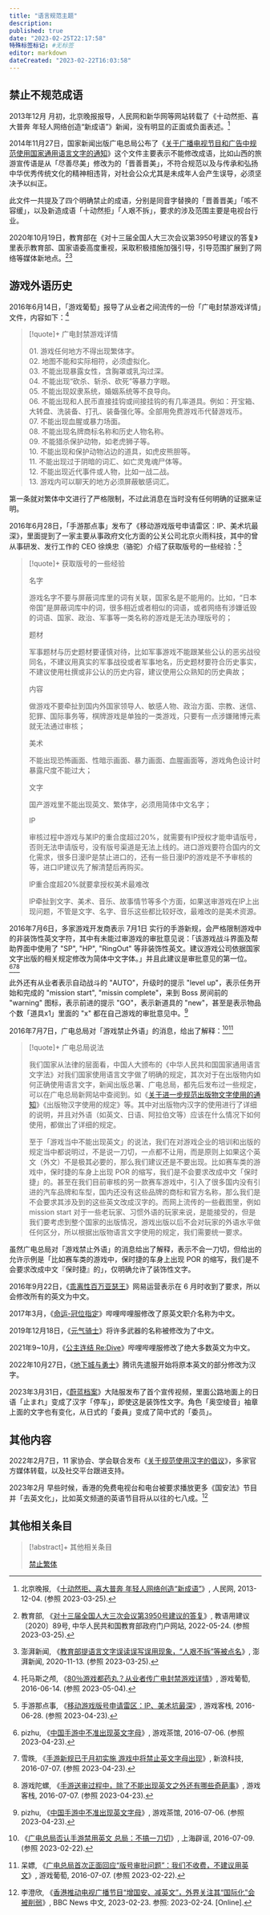 ```yaml
---
title: "语言规范主题"
description:
published: true
date: "2023-02-25T22:17:58"
特殊标签标记: #无标签
editor: markdown
dateCreated: "2023-02-22T16:03:58"
---
```


## 禁止不规范成语

2013年12月 月初，北京晚报报导，人民网和新华网等网站转载了《十动然拒、喜大普奔 年轻人网络创造“新成语”》新闻，没有明显的正面或负面表述。[^36161]

[^36161]: 北京晚报, 《[十动然拒、喜大普奔 年轻人网络创造“新成语”](https://web.archive.org/web/20230325110320/https://edu.people.com.cn/n/2013/1204/c1053-23736161.html)》, 人民网, 2013-12-04. (参照 2023-03-25).

2014年11月27日，国家新闻出版广电总局公布了《[关于广播电视节目和广告中规范使用国家通用语言文字的通知](/rule/国家新闻出版广电总局/关于广播电视节目和广告中规范使用国家通用语言文字的通知.md)》这个文件主要表示不能修改成语，比如山西的旅游宣传语是从「尽善尽美」修改为的「晋善晋美」，不符合规范以及与传承和弘扬中华优秀传统文化的精神相违背，对社会公众尤其是未成年人会产生误导，必须坚决予以纠正。

此文件一共提及了四个明确禁止的成语，分别是同音字替换的「晋善晋美」「咳不容缓」，以及新造成语「十动然拒」「人艰不拆」，要求的涉及范围主要是电视台行业。

2020年10月19日，教育部在《对十三届全国人大三次会议第3950号建议的答复》里表示教育部、国家语委高度重视，采取积极措施加强引导，引导范围扩展到了网络等媒体新地点。[^99824][^vvAdI]

[^99824]: 教育部, 《[对十三届全国人大三次会议第3950号建议的答复](https://web.archive.org/web/20220524181746/http://www.moe.gov.cn/jyb_xxgk/xxgk_jyta/jyta_yys/202011/t20201113_499824.html)》, 教语用建议〔2020〕89号, 中华人民共和国教育部政府门户网站, 2022-05-24. (参照 2023-03-25).

[^vvAdI]: 澎湃新闻, 《[教育部提语言文字误读误写误用现象，“人艰不拆”等被点名](https://archive.is/vvAdI "https://weibo.com/5044281310/JtHwrs19x")》, 澎湃新闻, 2020-11-13. (参照 2023-03-25).

## 游戏外语历史

2016年6月14日，「游戏葡萄」报导了从业者之间流传的一份「广电封禁游戏详情」文件，内容如下：[^8860]

[^8860]: 托马斯之颅, 《[80％游戏都药丸？从业者传广电封禁游戏详情](https://web.archive.org/web/20180826125906/http://youxiputao.com/articles/8860)》, 游戏葡萄, 2016-06-14. (参照 2023-05-04).

> [!quote]+ 广电封禁游戏详情
>
> 01\. 游戏任何地方不得出现繁体字。<br>
> 02\. 地图不能和实际相符，必须虚拟化。<br>
> 03\. 不能出现暴露女性，含胸罩或乳沟过深。<br>
> 04\. 不能出现“砍杀、斩杀、砍死”等暴力字眼。<br>
> 05\. 不能出现奴隶系统，婚姻系统等不良导向。<br>
> 06\. 不能出现和人民币直接挂钩或间接挂钩的有几率道具。例如：开宝箱、大转盘、洗装备、打孔、装备强化等。全部用免费游戏币代替游戏币。<br>
> 07\. 不能出现血腥或暴力场面。<br>
> 08\. 不能出现名牌商标名称和历史人物名称。<br>
> 09\. 不能猎杀保护动物，如老虎狮子等。<br>
> 10\. 不能出现和保护动物沾边的道具，如虎皮熊胆等。<br>
> 11\. 不能出现过于阴暗的词汇、如亡灵鬼魂尸体等。<br>
> 12\. 不能出现近代事件或人物，比如一战二战。<br>
> 13\. 游戏内可以聊天的地方必须屏蔽敏感词汇。

第一条就对繁体中文进行了严格限制，不过此消息在当时没有任何明确的证据来证明。

2016年6月28日，「手游那点事」发布了《移动游戏版号申请雷区：IP、美术坑最深》，里面提到了一家主要从事政府文化方面的公关公司北京火雨科技，其中的曾从事研发、发行工作的 CEO 徐焕忠（骆驼）介绍了获取版号的一些经验：[^19460]

[^19460]: 手游那点事, 《[移动游戏版号申请雷区：IP、美术坑最深](https://web.archive.org/web/20230423062641/http://www.gamekezhan.com/news/20160628/19460.html)》, 游戏客栈, 2016-06-28. (参照 2023-04-23).

> [!quote]+ 获取版号的一些经验
>
> 名字
>
> 游戏名字不要与屏蔽词库里的词有关联，国家名是不能用的。比如，“日本帝国”是屏蔽词库中的词，很多相近或者相似的词语，或者网络有涉嫌诋毁的词语、国家、政治、军事等一类名称的游戏是无法办理版号的；
>
> 题材
>
> 军事题材与历史题材要谨慎对待，比如军事游戏不能跟某些公认的恶劣战役同名，不建议用真实的军事战役或者军事地名，历史题材要符合历史事实，不建议使用杜撰或非公认的历史内容，建议使用公众熟知的历史典故；
>
> 内容
>
> 做游戏不要牵扯到国内外国家领导人、敏感人物、政治方面、宗教、迷信、犯罪、国际事务等，棋牌游戏是单独的一类游戏，只要有一点涉嫌赌博元素就无法通过审核；
>
> 美术
>
> 不能出现恐怖画面、性暗示画面、暴力画面、血腥画面等，游戏角色设计时暴露尺度不能过大；
>
> 文字
>
> 国产游戏里不能出现英文、繁体字，必须用简体中文名字；
>
> IP
>
> 审核过程中游戏与某IP的重合度超过20%，就需要有IP授权才能申请版号，否则无法申请版号，没有版号渠道是无法上线的。进口游戏要符合国内的文化需求，很多日漫IP是禁止进口的，还有一些日漫IP的游戏是不予审核的等，进口IP建议先了解清楚后再购买。
>
> IP重合度超20%就要拿授权美术最难改
>
> IP牵扯到文字、美术、音乐、故事情节等多个方面，如果送审游戏在IP上出现问题，不管是文字、名字、音乐这些都比较好改，最难改的是美术资源。

2016年7月6日，多家游戏开发商表示 7月1日 实行的手游新规，会严格限制游戏中的非装饰性英文字符，其中有未能过审游戏的审批意见说：「该游戏战斗界面及帮助界面中使用了 "SP", "HP", "RingOut" 等非装饰性英文。建议游戏公司依据国家文字出版的相关规定修改为简体中文字体。」并且此建议是审批意见的第一位。[^10866][^44770][^19896]

[^10866]: pizhu, 《[中国手游中不准出现英文字母](https://web.archive.org/web/20160912114426/http://youxichaguan.com/news/10866.html)》, 游戏茶馆, 2016-07-06. (参照 2023-04-23).

[^44770]: 雪昳, 《[手游新规已于月初实施 游戏中将禁止英文字母出现](https://web.archive.org/web/20160708132221/http://tech.caijing.com.cn/20160707/4144770.shtml)》, 新浪科技, 2016-07-07. (参照 2023-04-23).

[^19896]: 游戏陀螺, 《[手游送审过程中，除了不能出现英文之外还有哪些奇葩事](https://web.archive.org/web/20230423063654/http://www.gamekezhan.com/news/20160707/19896.html)》, 游戏客栈, 2016-07-07. (参照 2023-04-23).

此外还有从业者表示自动战斗的 "AUTO"，升级时的提示 "level up"，表示任务开始和完成的 "mission start", "missin complete"，来到 Boss 房间前的 "warning" 图标，表示前进的提示 "GO"，表示新道具的 "new"，甚至是表示物品个数「道具x1」里面的 "x" 都在自己游戏的审批意见中。[^10866]

2016年7月7日，广电总局对「游戏禁止外语」的消息，给出了解释：[^wcGoA][^9128]

[^wcGoA]: 《[广电总局否认手游禁用英文 总局：不搞一刀切](https://web.archive.org/web/20230220071502/https://piyao.jfdaily.com/py_76ATlWIWy57Jp8MpHfQVoa8JpFlcVCrjqfxJR7Mr8tzCl1ItlTd/4ZCgVcus3/nLqHRBWygp/GLs2ECG9wcGoA)》, 上海辟谣, 2016-07-09. (参照 2023-02-22).

[^9128]: 呆嫖, 《[广电总局首次正面回应“版号审批问题”：我们不收费，不建议用英文](https://web.archive.org/web/20160713003611/http://youxiputao.com/articles/9128)》, 游戏葡萄, 2016-07-07. (参照 2023-02-22).

> [!quote]+ 广电总局说法
>
> 我们国家从法律的层面看，中国人大颁布的《中华人民共和国国家通用语言文字法》对我们国家使用语言文字做了明确的规定，其次对于在出版物内如何正确使用语言文字，新闻出版总署、广电总局，都先后发布过一些规定，可以在广电总局新网站中查阅到。如《[关于进一步规范出版物文字使用的通知](/rule/新闻出版总署/关于进一步规范出版物文字使用的通知.md)》《出版物汉字使用的规定》等。其中对出版物内汉字的使用进行了详细的说明，并且对外语（如英文、日语、阿拉伯文等）应该在什么情况下如何使用，都做出了详细的规定。
>
> 至于「游戏当中不能出现英文」的说法，我们在对游戏企业的培训和出版的规定当中都说明过，不是说一刀切，一点都不让用，而是原则上如果这个英文（外文）不是极其必要的，那么我们建议还是不要出现。比如赛车类的游戏中，保时捷的车身上出现 POR 的缩写，我们是不会要求改成中文「保时捷」的。甚至在我们目前审核的另一款赛车游戏中，引入了很多国内没有引进的汽车品牌和车型，国内还没有这些品牌的商标和官方名称，那么我们是不会要求其涉及到的这些英文改成汉字的。而网上流传的一些截图里，例如 mission start 对于一些老玩家、习惯外语的玩家来说，是能接受的，但是我们要考虑到整个国家的出版情况，游戏出版以后不会对玩家的外语水平做任何区分，所以根据出版物语言文字使用的规定，我们需要统一要求。

虽然广电总局对「游戏禁止外语」的消息给出了解释，表示不会一刀切，但给出的允许示例是「比如赛车类的游戏中，保时捷的车身上出现 POR 的缩写，我们是不会要求改成中文『保时捷』的」，仅明确允许了装饰性文字。

2016年9月22日，《[乖离性百万亚瑟王](/game/乖离性百万亚瑟王.md)》网易运营表示在 6 月时收到了要求，所以会修改所有的英文为中文。

2017年3月，《[命运-冠位指定](/game/命运_冠位指定.md#改原英文职介名称为中文)》哔哩哔哩服修改了原英文职介名称为中文。

2019年12月18日，《[元气骑士](/game/元气骑士.md#240-版本修改)》将许多武器的名称被修改为了中文。

2021年9~10月，《[公主连结 Re:Dive](/game/公主连结Re_Dive.md#2021年9月更新)》哔哩哔哩服修改了绝大多数英文为中文。

2022年10月27日，《[地下城与勇士](/game/地下城与勇士.md#一字架)》腾讯先遣服开始将原本英文的部分修改为汉字。

2023年3月31日，《[蔚蓝档案](/game/Blue_Archive.md#pv1-差异)》大陆服发布了首个宣传视频，里面公路地面上的日语「止まれ」变成了汉字「停车」，即使这是装饰性文字。角色「奥空绫音」袖章上面的文字也有变化，从日式的「<span lang="ja">委員</span>」变成了简中式的「委员」。

## 其他内容

2022年2月7日，11 家协会、学会联合发布《[关于规范使用汉字的倡议](/rule/行业协会/关于规范使用汉字的倡议.md)》，多家官方媒体转载，以及社交平台跟进支持。

2023年2月 早些时候，香港的免费电视台和电台被要求播放更多《国安法》节目并「去英文化」，比如英文频道的英语节目将从以往的七八成。[^34536]

[^34536]: 李澄欣, 《[香港推动电视广播节目“增国安、减英文”，外界关注其“国际化”会被削弱](https://web.archive.org/web/20230224011525/https://www.bbc.com/zhongwen/simp/64734536)》, BBC News 中文, 2023-02-23. 参照: 2023-02-24. [Online].

## 其他相关条目

> [!abstract]+ 其他相关条目
>
> [禁止繁体](/rule/用词规则/禁止繁体.md)
